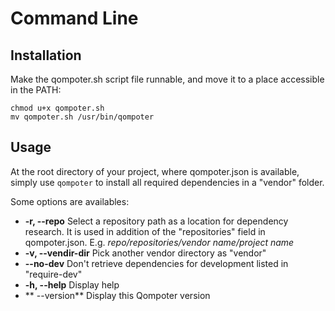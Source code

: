 Command Line
============

Installation
---------------------------------

Make the qompoter.sh script file runnable, and move it to a place accessible in the PATH:

    chmod u+x qompoter.sh
    mv qompoter.sh /usr/bin/qompoter

Usage
---------------------------------

At the root directory of your project, where qompoter.json is available, simply use `qompoter` to install all required dependencies in a "vendor" folder.

Some options are availables:

* **-r, --repo**	Select a repository path as a location for dependency research. It is used in addition of the "repositories" field in qompoter.json. E.g. *repo/repositories/vendor name/project name*
* **-v, --vendir-dir**	Pick another vendor directory as "vendor"
* **--no-dev**		Don't retrieve dependencies for development listed in "require-dev"
* **-h, --help**	Display help
* **    --version**	Display this Qompoter version
